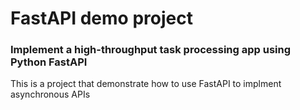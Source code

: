 # FastAPI demo project
### Implement a high-throughput task processing app using Python FastAPI
This is a project that demonstrate how to use FastAPI to implment asynchronous APIs


